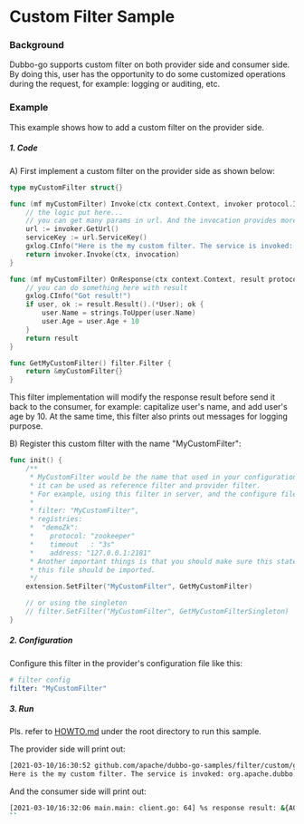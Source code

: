 # Custom Filter Sample

### Background

Dubbo-go supports custom filter on both provider side and consumer side. By doing this, user has the opportunity to do some customized operations during the request, for example: logging or auditing, etc.

### Example

This example shows how to add a custom filter on the provider side.

##### 1. Code

A) First implement a custom filter on the provider side as shown below:

```go
type myCustomFilter struct{}

func (mf myCustomFilter) Invoke(ctx context.Context, invoker protocol.Invoker, invocation protocol.Invocation) protocol.Result {
    // the logic put here...
    // you can get many params in url. And the invocation provides more information about
    url := invoker.GetUrl()
    serviceKey := url.ServiceKey()
    gxlog.CInfo("Here is the my custom filter. The service is invoked: %s", serviceKey)
    return invoker.Invoke(ctx, invocation)
}

func (mf myCustomFilter) OnResponse(ctx context.Context, result protocol.Result, invoker protocol.Invoker, invocation protocol.Invocation) protocol.Result {
    // you can do something here with result
    gxlog.CInfo("Got result!")
    if user, ok := result.Result().(*User); ok {
        user.Name = strings.ToUpper(user.Name)
        user.Age = user.Age + 10
    }
    return result
}

func GetMyCustomFilter() filter.Filter {
    return &myCustomFilter{}
}
```

This filter implementation will modify the response result before send it back to the consumer, for example: capitalize user's name, and add user's age by 10. At the same time, this filter also prints out messages for logging purpose.

B) Register this custom filter with the name "MyCustomFilter":

```go
func init() {
	/**
	 * MyCustomFilter would be the name that used in your configuration file.
	 * it can be used as reference filter and provider filter.
	 * For example, using this filter in server, and the configure file looks like:
	 *
	 * filter: "MyCustomFilter",
	 * registries:
	 *  "demoZk":
	 *    protocol: "zookeeper"
	 *    timeout	: "3s"
	 *    address: "127.0.0.1:2181"
	 * Another important things is that you should make sure this statement executed. It usually means that
	 * this file should be imported.
	 */
	extension.SetFilter("MyCustomFilter", GetMyCustomFilter)

	// or using the singleton
	// filter.SetFilter("MyCustomFilter", GetMyCustomFilterSingleton)
}
```

##### 2. Configuration

Configure this filter in the provider's configuration file like this:

```yaml
# filter config
filter: "MyCustomFilter"
```

##### 3. Run

Pls. refer to [HOWTO.md](../../HOWTO.md) under the root directory to run this sample.

The provider side will print out:

```bash
[2021-03-10/16:30:52 github.com/apache/dubbo-go-samples/filter/custom/go-server/pkg.myCustomFilter.Invoke: custom_filter.go: 61] %s
Here is the my custom filter. The service is invoked: org.apache.dubbo.UserProvider
```

And the consumer side will print out:

```bash
[2021-03-10/16:32:06 main.main: client.go: 64] %s response result: &{A001 ALEX STOCKS 28 2021-03-10 16:32:06.643 +0800 CST}
``
